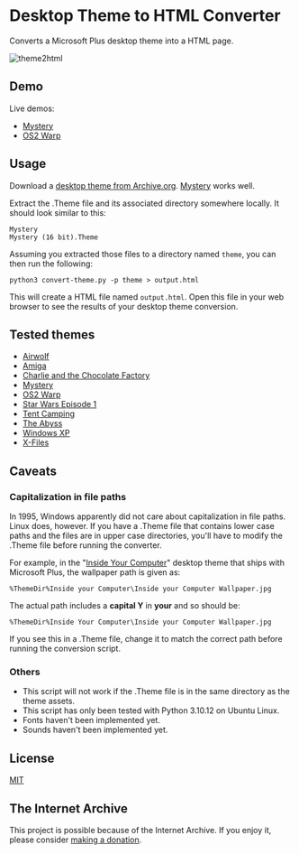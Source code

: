 # Desktop Theme to HTML Converter

Converts a Microsoft Plus desktop theme into a HTML page.

![theme2html](https://github.com/ruscoe/theme2html/assets/87952/26bfe315-1f20-439e-80ec-1d007026c9cf)

## Demo

Live demos:

* [Mystery](https://ruscoe.org/theme2html/mystery/)
* [OS2 Warp](https://ruscoe.org/theme2html/os2/)

## Usage

Download a [desktop theme from Archive.org](https://archive.org/details/windowsdesktopthemes).
[Mystery](https://ruscoe.org/theme2html/mystery/) works well.

Extract the .Theme file and its associated directory somewhere locally. It should
look similar to this:

```
Mystery
Mystery (16 bit).Theme
```

Assuming you extracted those files to a directory named `theme`, you can then run
the following:

`python3 convert-theme.py -p theme > output.html`

This will create a HTML file named `output.html`. Open this file in your web browser
to see the results of your desktop theme conversion.

## Tested themes

* [Airwolf](https://archive.org/details/airwolf_202004)
* [Amiga](https://archive.org/details/amiga_201808)
* [Charlie and the Chocolate Factory](https://archive.org/details/chchocmv)
* [Mystery](https://archive.org/details/mystery_202005)
* [OS2 Warp](https://archive.org/details/theme_os2_warp_202005)
* [Star Wars Episode 1](https://archive.org/details/sw1_202005)
* [Tent Camping](https://archive.org/details/camping_202005)
* [The Abyss](https://archive.org/details/abyss-x3)
* [Windows XP](https://archive.org/details/theme_xp_pack_202005)
* [X-Files](https://archive.org/details/xfthem15)

## Caveats

### Capitalization in file paths

In 1995, Windows apparently did not care about capitalization in file paths.
Linux does, however. If you have a .Theme file that contains lower case paths and
the files are in upper case directories, you'll have to modify the .Theme file
before running the converter.

For example, in the "[Inside Your Computer](https://archive.org/details/inside_201808)"
desktop theme that ships with Microsoft Plus, the wallpaper path is given as:

`%ThemeDir%Inside your Computer\Inside your Computer Wallpaper.jpg`

The actual path includes a **capital Y** in **your** and so should be:

`%ThemeDir%Inside Your Computer\Inside your Computer Wallpaper.jpg`

If you see this in a .Theme file, change it to match the correct path before
running the conversion script.

### Others

* This script will not work if the .Theme file is in the same directory as the theme assets.
* This script has only been tested with Python 3.10.12 on Ubuntu Linux.
* Fonts haven't been implemented yet.
* Sounds haven't been implemented yet.

## License

[MIT](https://mit-license.org)

## The Internet Archive

This project is possible because of the Internet Archive. If you enjoy it, please
consider [making a donation](https://archive.org/donate).
